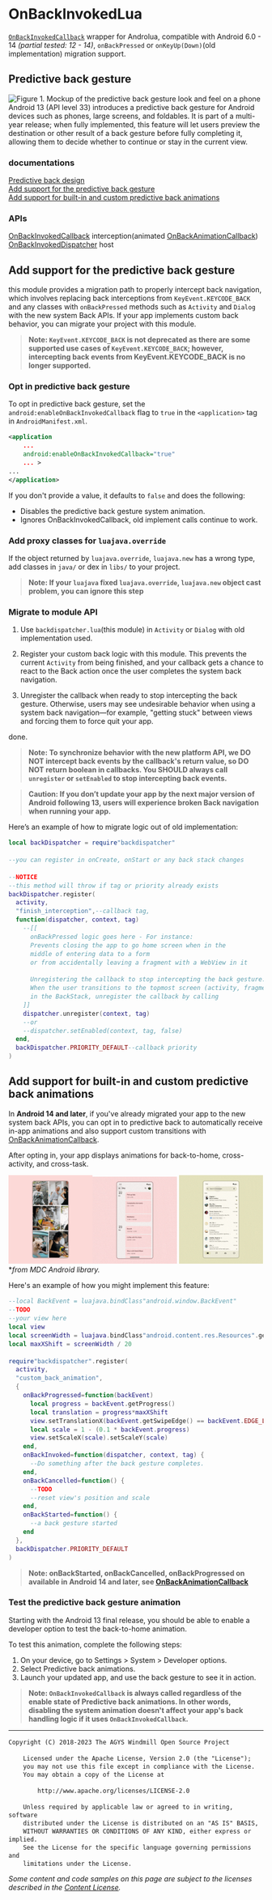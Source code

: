 # OnBackInvokedLua
[`OnBackInvokedCallback`](https://developer.android.google.cn/reference/android/window/OnBackInvokedCallback) wrapper for Androlua, compatible with Android 6.0 - 14 *(partial tested: 12 - 14)*, `onBackPressed` or `onKeyUp(Down)`(old implementation) migration support.

## Predictive back gesture

<img src="https://developer.android.google.cn/static/images/about/versions/13/predictive-back-nav-home.gif" alt="Figure 1. Mockup of the predictive back gesture look and feel on a phone" width="20%">
Android 13 (API level 33) introduces a predictive back gesture for Android devices such as phones, large screens, and foldables. It is part of a multi-year release; when fully implemented, this feature will let users preview the destination or other result of a back gesture before fully completing it, allowing them to decide whether to continue or stay in the current view.

### documentations
[Predictive back design](https://developer.android.google.cn/design/ui/mobile/guides/patterns/predictive-back)\
[Add support for the predictive back gesture](https://developer.android.google.cn/guide/navigation/predictive-back-gesture)\
[Add support for built-in and custom predictive back animations](https://developer.android.google.cn/about/versions/14/features/predictive-back)

### APIs
[OnBackInvokedCallback](https://developer.android.google.cn/reference/android/window/OnBackInvokedCallback) interception(animated [OnBackAnimationCallback](https://developer.android.google.cn/reference/android/window/OnBackAnimationCallback))\
[OnBackInvokedDispatcher](https://developer.android.google.cn/reference/android/window/OnBackInvokedDispatcher) host

## Add support for the predictive back gesture

this module provides a migration path to properly intercept back navigation, which involves replacing back interceptions from `KeyEvent.KEYCODE_BACK` and any classes with `onBackPressed` methods such as `Activity` and `Dialog` with the new system Back APIs. If your app implements custom back behavior, you can migrate your project with this module.

> **Note: `KeyEvent.KEYCODE_BACK` is not deprecated as there are some supported use cases of `KeyEvent.KEYCODE_BACK`; however, intercepting back events from KeyEvent.KEYCODE_BACK is no longer supported.**

### Opt in predictive back gesture 

To opt in predictive back gesture, set the `android:enableOnBackInvokedCallback` flag to `true` in the `<application>` tag in `AndroidManifest.xml`.

```xml
<application
    ...
    android:enableOnBackInvokedCallback="true"
    ... >
...
</application>
```

If you don't provide a value, it defaults to `false` and does the following:

- Disables the predictive back gesture system animation.
- Ignores OnBackInvokedCallback, old implement calls continue to work.

### Add proxy classes for `luajava.override`

If the object returned by `luajava.override`, `luajava.new` has a wrong type, add classes in `java/` or dex in `libs/` to your project.

> **Note: If your `luajava` fixed `luajava.override`, `luajava.new` object cast problem, you can ignore this step**

### Migrate to module API

1. Use `backdispatcher.lua`(this module) in `Activity` or `Dialog` with old implementation used.

2. Register your custom back logic with this module. This prevents the current `Activity` from being finished, and your callback gets a chance to react to the Back action once the user completes the system back navigation.

3. Unregister the callback when ready to stop intercepting the back gesture. Otherwise, users may see undesirable behavior when using a system back navigation—for example, "getting stuck" between views and forcing them to force quit your app.

done.

> **Note: To synchronize behavior with the new platform API, we DO NOT intercept back events by the callback's return value, so DO NOT return boolean in callbacks. You SHOULD always call `unregister` or `setEnabled` to stop intercepting back events.** 

> **Caution: If you don’t update your app by the next major version of Android following 13, users will experience broken Back navigation when running your app.**

Here’s an example of how to migrate logic out of old implementation:
```lua
local backDispatcher = require"backdispatcher"

--you can register in onCreate, onStart or any back stack changes

--NOTICE
--this method will throw if tag or priority already exists
backDispatcher.register(
  activity,
  "finish_interception",--callback tag,
  function(dispatcher, context, tag)
    --[[
      onBackPressed logic goes here - For instance:
      Prevents closing the app to go home screen when in the
      middle of entering data to a form
      or from accidentally leaving a fragment with a WebView in it
    
      Unregistering the callback to stop intercepting the back gesture:
      When the user transitions to the topmost screen (activity, fragment)
      in the BackStack, unregister the callback by calling
    ]]
    dispatcher.unregister(context, tag)
    --or
    --dispatcher.setEnabled(context, tag, false)
  end,
  backDispatcher.PRIORITY_DEFAULT--callback priority
)
```

## Add support for built-in and custom predictive back animations

In **Android 14 and later**, if you've already migrated your app to the new system back APIs, you can opt in to predictive back to automatically receive in-app animations and also support custom transitions with [OnBackAnimationCallback](https://developer.android.google.cn/reference/kotlin/android/window/OnBackAnimationCallback).

After opting in, your app displays animations for back-to-home, cross-activity, and cross-task.

<img src="https://github.com/AyakaAgo/OnBackInvokedLua/blob/main/images/bottom%20sheet.gif?raw=true" alt="animation callback in bottom sheet" width="33%"><img src="https://github.com/AyakaAgo/OnBackInvokedLua/blob/main/images/side%20sheet.gif?raw=true" alt="animation callback in side sheet" width="33%">
<img src="https://github.com/AyakaAgo/OnBackInvokedLua/blob/main/images/search.gif?raw=true" alt="animation callback in search" width="33%">
\**from MDC Android library.*

Here's an example of how you might implement this feature:

```lua
--local BackEvent = luajava.bindClass"android.window.BackEvent"
--TODO
--your view here
local view
local screenWidth = luajava.bindClass"android.content.res.Resources".getSystem().getDisplayMetrics().widthPixels
local maxXShift = screenWidth / 20

require"backdispatcher".register(
  activity,
  "custom_back_animation",
  {
    onBackProgressed=function(backEvent)
      local progress = backEvent.getProgress()
      local translation = progress*maxXShift
      view.setTranslationX(backEvent.getSwipeEdge() == backEvent.EDGE_LEFT and translation or -translation)
      local scale = 1 - (0.1 * backEvent.progress)
      view.setScaleX(scale).setScaleY(scale)
    end,
    onBackInvoked=function(dispatcher, context, tag) {
      --Do something after the back gesture completes.
    end,
    onBackCancelled=function() {
      --TODO
      --reset view's position and scale
    end,
    onBackStarted=function() {
      --a back gesture started
    end
  },
  backDispatcher.PRIORITY_DEFAULT
)
```

> **Note: onBackStarted, onBackCancelled, onBackProgressed on available in Android 14 and later, see [OnBackAnimationCallback](https://developer.android.google.cn/reference/kotlin/android/window/OnBackAnimationCallback)**

### Test the predictive back gesture animation
Starting with the Android 13 final release, you should be able to enable a developer option to test the back-to-home animation.

To test this animation, complete the following steps:
1. On your device, go to Settings > System > Developer options.
2. Select Predictive back animations.
3. Launch your updated app, and use the back gesture to see it in action.

> **Note: `OnBackInvokedCallback` is always called regardless of the enable state of Predictive back animations. In other words, disabling the system animation doesn't affect your app's back handling logic if it uses `OnBackInvokedCallback`.**

-----------------------------------

```
Copyright (C) 2018-2023 The AGYS Windmill Open Source Project

	Licensed under the Apache License, Version 2.0 (the "License");
	you may not use this file except in compliance with the License.
	You may obtain a copy of the License at

		http://www.apache.org/licenses/LICENSE-2.0

	Unless required by applicable law or agreed to in writing, software
	distributed under the License is distributed on an "AS IS" BASIS,
	WITHOUT WARRANTIES OR CONDITIONS OF ANY KIND, either express or implied.
	See the License for the specific language governing permissions and
	limitations under the License.
```

*Some content and code samples on this page are subject to the licenses described in the [Content License](https://developer.android.google.cn/license).*
